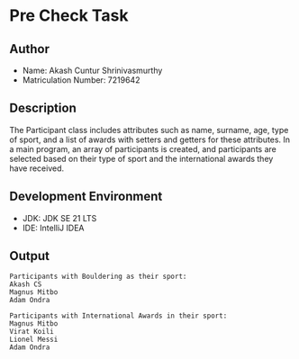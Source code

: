 # Pre Check Task

## Author
- Name: Akash Cuntur Shrinivasmurthy
- Matriculation Number: 7219642

## Description
The Participant class includes attributes such as name, surname, age, type of sport, and a list of awards with setters and getters for these attributes. In a main program, an array of participants is created, and participants are selected based on their type of sport and the international awards they have received.

## Development Environment
- JDK: JDK SE 21 LTS
- IDE: IntelliJ IDEA

## Output
```
Participants with Bouldering as their sport:
Akash CS
Magnus Mitbo
Adam Ondra

Participants with International Awards in their sport:
Magnus Mitbo
Virat Koili
Lionel Messi
Adam Ondra
```
